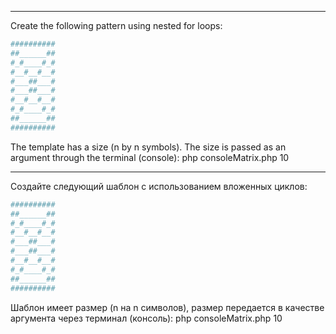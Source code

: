 ***
Create the following pattern using nested for loops:
```php
##########
##______##
#_#____#_#
#__#__#__#
#___##___#
#___##___#
#__#__#__#
#_#____#_#
##______##
##########
```
The template has a size (n by n symbols). The size is passed as an argument through the terminal (console):
php consoleMatrix.php 10
***
Создайте следующий шаблон с использованием вложенных циклов:
```php
##########
##______##
#_#____#_#
#__#__#__#
#___##___#
#___##___#
#__#__#__#
#_#____#_#
##______##
##########
```
Шаблон имеет размер (n на n символов), размер передается в качестве аргумента через терминал (консоль):
php consoleMatrix.php 10
